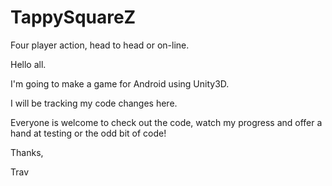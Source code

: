 # TappySquareZ
Four player action, head to head or on-line.

Hello all.

I'm going to make a game for Android using Unity3D.

I will be tracking my code changes here.

Everyone is welcome to check out the code, watch my progress and offer a hand at testing or the odd bit of code!

Thanks,

Trav
